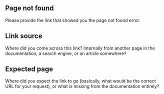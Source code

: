 ## Page not found

Please provide the link that showed you the page not found error.

## Link source

Where did you come across this link? Internally from another page in the documentation, a search engine, or an article somewhere?

## Expected page

Where did you expect the link to go (basically, what would be the correct URL for your request), or what is missing from the documentation entirely?
